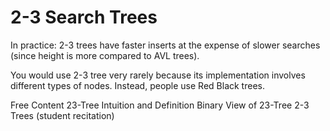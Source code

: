 # 2-3 Search Trees

In practice: 2-3 trees have faster inserts at the expense of slower searches (since height is more compared to AVL trees).

You would use 2-3 tree very rarely because its implementation involves different types of nodes. Instead, people use Red Black trees.

<ResourceGroupTitle>Free Content</ResourceGroupTitle>
<BadgeLink colorScheme='red' badgeText='Watch' href='https://www.youtube.com/watch?v=C3SsdUqasD4&list=PLA5Lqm4uh9Bbq-E0ZnqTIa8LRaL77ica6&index=2'>23-Tree Intuition and Definition</BadgeLink>
<BadgeLink colorScheme='red' badgeText='Watch' href='https://www.youtube.com/watch?v=iYvBtGKsqSg&index=3&list=PLA5Lqm4uh9Bbq-E0ZnqTIa8LRaL77ica6'>Binary View of 23-Tree</BadgeLink>
<BadgeLink colorScheme='red' badgeText='Watch' href='https://www.youtube.com/watch?v=TOb1tuEZ2X4&index=5&list=PLUl4u3cNGP6317WaSNfmCvGym2ucw3oGp'>2-3 Trees (student recitation)</BadgeLink>
